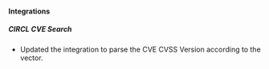 
#### Integrations

##### CIRCL CVE Search

- Updated the integration to parse the CVE CVSS Version according to the vector.

